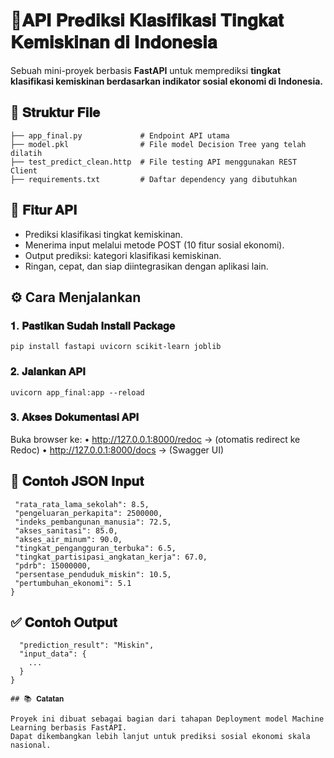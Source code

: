 # 🚀𝐀𝐏𝐈 𝐏𝐫𝐞𝐝𝐢𝐤𝐬𝐢 𝐊𝐥𝐚𝐬𝐢𝐟𝐢𝐤𝐚𝐬𝐢 𝐓𝐢𝐧𝐠𝐤𝐚𝐭 𝐊𝐞𝐦𝐢𝐬𝐤𝐢𝐧𝐚𝐧 𝐝𝐢 𝐈𝐧𝐝𝐨𝐧𝐞𝐬𝐢𝐚

Sebuah mini-proyek berbasis **FastAPI** untuk memprediksi **tingkat klasifikasi kemiskinan berdasarkan indikator sosial ekonomi di Indonesia.**

## 📁 𝐒𝐭𝐫𝐮𝐤𝐭𝐮𝐫 𝐅𝐢𝐥𝐞

```
├── app_final.py             # Endpoint API utama
├── model.pkl                # File model Decision Tree yang telah dilatih
├── test_predict_clean.http  # File testing API menggunakan REST Client
├── requirements.txt         # Daftar dependency yang dibutuhkan
```

## 🚀 𝐅𝐢𝐭𝐮𝐫 𝐀𝐏𝐈

- Prediksi klasifikasi tingkat kemiskinan.
- Menerima input melalui metode POST (10 fitur sosial ekonomi).
- Output prediksi: kategori klasifikasi kemiskinan.
- Ringan, cepat, dan siap diintegrasikan dengan aplikasi lain.

## ⚙️ Cara Menjalankan

### 𝟏. 𝐏𝐚𝐬𝐭𝐢𝐤𝐚𝐧 𝐒𝐮𝐝𝐚𝐡 𝐈𝐧𝐬𝐭𝐚𝐥𝐥 𝐏𝐚𝐜𝐤𝐚𝐠𝐞

```
pip install fastapi uvicorn scikit-learn joblib
```

### 𝟐. 𝐉𝐚𝐥𝐚𝐧𝐤𝐚𝐧 𝐀𝐏𝐈
```
uvicorn app_final:app --reload
```
### 𝟑. 𝐀𝐤𝐬𝐞𝐬 𝐃𝐨𝐤𝐮𝐦𝐞𝐧𝐭𝐚𝐬𝐢 𝐀𝐏𝐈

Buka browser ke:
	•	http://127.0.0.1:8000/redoc → (otomatis redirect ke Redoc)
	•	http://127.0.0.1:8000/docs → (Swagger UI)

 ## 🧪 𝐂𝐨𝐧𝐭𝐨𝐡 𝐉𝐒𝐎𝐍 𝐈𝐧𝐩𝐮𝐭

 ```{
  "rata_rata_lama_sekolah": 8.5,
  "pengeluaran_perkapita": 2500000,
  "indeks_pembangunan_manusia": 72.5,
  "akses_sanitasi": 85.0,
  "akses_air_minum": 90.0,
  "tingkat_pengangguran_terbuka": 6.5,
  "tingkat_partisipasi_angkatan_kerja": 67.0,
  "pdrb": 15000000,
  "persentase_penduduk_miskin": 10.5,
  "pertumbuhan_ekonomi": 5.1
}
```

## ✅ 𝐂𝐨𝐧𝐭𝐨𝐡 𝐎𝐮𝐭𝐩𝐮𝐭

```{
  "prediction_result": "Miskin",
  "input_data": {
    ...
  }
}

## 📚 𝐂𝐚𝐭𝐚𝐭𝐚𝐧

Proyek ini dibuat sebagai bagian dari tahapan Deployment model Machine Learning berbasis FastAPI.
Dapat dikembangkan lebih lanjut untuk prediksi sosial ekonomi skala nasional.
